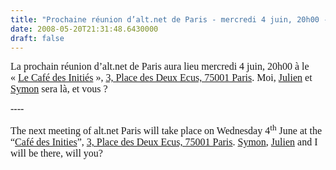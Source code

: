 ```yaml
---
title: "Prochaine réunion d’alt.net de Paris - mercredi 4 juin, 20h00 - Le Café des Initiés"
date: 2008-05-20T21:31:48.6430000
draft: false
---
```


<p class="MsoNormal" style="MARGIN: 0cm 0cm 10pt"><span lang="FR" style="mso-ansi-language: FR"><font size="3"><font face="Calibri">La prochain réunion d’alt.net de Paris aura lieu mercredi 4 juin, 20h00 à le « <a href="http://www.fra.cityvox.fr/bars-et-boites_paris/le-cafe-des-inities_90513/Profil-Lieu ">Le Café des Initiés</a> », <a href="http://local.google.fr/maps?f=q&amp;hl=fr&amp;geocode=&amp;q=3,+Place+des+Deux+Ecus,+75001+Paris&amp;sll=47.15984,2.988281&amp;sspn=15.485329,31.333008&amp;ie=UTF8&amp;ll=48.8601+3289,2.341483&amp;spn=0.007312,0.015299&amp;z=16&amp;iwloc=addr">3, Place des Deux Ecus, 75001 Paris</a>. Moi, <a href="http://www.thedotnetfrog.fr">Julien</a> et <a href="http://blog.symbiotic-development.com">Symon</a> sera là, et vous ?<o:p></o:p></font></font></span></p>
<p class="MsoNormal" style="MARGIN: 0cm 0cm 10pt"><font face="Calibri" size="3">----</font></p>
<p class="MsoNormal" style="MARGIN: 0cm 0cm 10pt"><font face="Calibri" size="3">The next meeting of alt.net Paris will take place on Wednesday 4<sup>th</sup> June at the “<a href="http://www.fra.cityvox.fr/bars-et-boites_paris/le-cafe-des-inities_90513/Profil-Lieu ">Café des Inities</a>”, <a href="http://local.google.fr/maps?f=q&amp;hl=fr&amp;geocode=&amp;q=3,+Place+des+Deux+Ecus,+75001+Paris&amp;sll=47.15984,2.988281&amp;sspn=15.485329,31.333008&amp;ie=UTF8&amp;ll=48.8601+3289,2.341483&amp;spn=0.007312,0.015299&amp;z=16&amp;iwloc=addr">3, Place des Deux Ecus, 75001 Paris</a>. <a href="http://blog.symbiotic-development.com">Symon</a>, <a href="http://www.thedotnetfrog.com">Julien</a> and I will be there, will you?</font></p>
